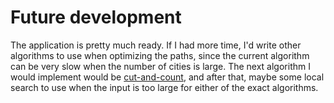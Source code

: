 # Future development

The application is pretty much ready. If I had more time, I'd write other algorithms
to use when optimizing the paths, since the current algorithm can be very slow when
the number of cities is large. The next algorithm I would implement would be
[cut-and-count](https://arxiv.org/pdf/1103.0534.pdf), and after that, maybe some local
search to use when the input is too large for either of the exact algorithms.
